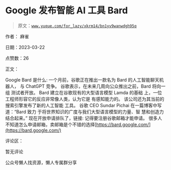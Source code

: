 # Google 发布智能 AI 工具 Bard

> 原文：[`www.yuque.com/for_lazy/xkrm14/bn1yv9wanwdgh95q`](https://www.yuque.com/for_lazy/xkrm14/bn1yv9wanwdgh95q)



作者： 麻雀



日期：2023-03-22



点赞数：26



正文：



Google Bard 是什么: 一个月前，谷歌正在推出一款名为 Bard 的人工智能聊天机器人， 与 ChatGPT 竞争。 谷歌表示，在未来几周向公众推出之前，Bard 将向一组 测试者开放。 Bard 建立在谷歌现有的大型语言模型 Lamda 的基础 上，一位工程师形容它的反应非常像人类，认为它是 有感知能力的。 该公司还为其当前的搜索引擎发布了新的人工智能 工具。 谷歌 CEO Sundar Pichai 在一篇博客中写道：“Bard 致力 于将世界知识的广度与我们大型语言模型的力量、智 慧和创造力结合起来。” 现在开放申请排队了，链接: 记得要注册谷歌邮箱才能申请。 很多人不知道怎么申请邮箱，卖邮箱是个不错的选择[https://bard.google.com/](https://bard.google.com/)



评论区：



暂无评论



公众号懒人找资源，懒人专属群分享

